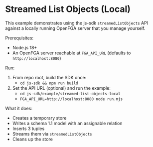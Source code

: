 # Streamed List Objects (Local)

This example demonstrates using the js-sdk `streamedListObjects` API against a locally running OpenFGA server that you manage yourself.

Prerequisites:
- Node.js 18+
- An OpenFGA server reachable at `FGA_API_URL` (defaults to `http://localhost:8080`)

Run:
1. From repo root, build the SDK once:
   - `cd js-sdk && npm run build`
2. Set the API URL (optional) and run the example:
   - `cd js-sdk/example/streamed-list-objects-local`
   - `FGA_API_URL=http://localhost:8080 node run.mjs`

What it does:
- Creates a temporary store
- Writes a schema 1.1 model with an assignable relation
- Inserts 3 tuples
- Streams them via `streamedListObjects`
- Cleans up the store
